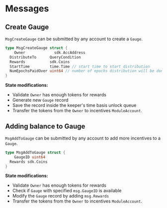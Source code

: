 <!--
order: 3
-->

# Messages

## Create Gauge

`MsgCreateGauge` can be submitted by any account to create a `Gauge`.

```go
type MsgCreateGauge struct {
	Owner             sdk.AccAddress
  DistributeTo      QueryCondition
  Rewards           sdk.Coins
  StartTime         time.Time // start time to start distribution
  NumEpochsPaidOver uint64 // number of epochs distribution will be done
}
```

**State modifications:**

- Validate `Owner` has enough tokens for rewards
- Generate new `Gauge` record
- Save the record inside the keeper's time basis unlock queue
- Transfer the tokens from the `Owner` to incentives `ModuleAccount`.

## Adding balance to Gauge

`MsgAddToGauge` can be submitted by any account to add more incentives to a `Gauge`.

```go
type MsgAddToGauge struct {
	GaugeID uint64
  Rewards sdk.Coins
}
```

**State modifications:**

- Validate `Owner` has enough tokens for rewards
- Check if `Gauge` with specified `msg.GaugeID` is available
- Modify the `Gauge` record by adding `msg.Rewards`
- Transfer the tokens from the `Owner` to incentives `ModuleAccount`.
